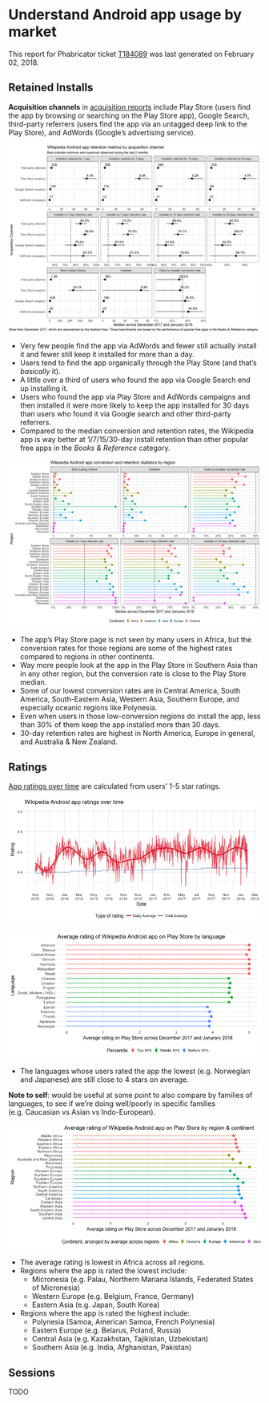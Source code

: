 Understand Android app usage by market
================

This report for Phabricator ticket
[T184089](https://phabricator.wikimedia.org/T184089) was last generated
on February 02, 2018.

## Retained Installs

**Acquisition channels** in [acquisition
reports](https://play.google.com/apps/publish/?account=6169333749249604352#AcquisitionPerformancePlace:p=org.wikipedia&apr=RETAINED_INSTALLERS)
include Play Store (users find the app by browsing or searching on the
Play Store app), Google Search, third-party referrers (users find the
app via an untagged deep link to the Play Store), and AdWords (Google’s
advertising service).

![](README_files/figure-gfm/retained_channels-1.png)<!-- -->

  - Very few people find the app via AdWords and fewer still actually
    install it and fewer still keep it installed for more than a day.
  - Users tend to find the app organically through the Play Store (and
    that’s *basically* it).
  - A little over a third of users who found the app via Google Search
    end up installing it.
  - Users who found the app via Play Store and AdWords campaigns and
    then installed it were more likely to keep the app installed for 30
    days than users who found it via Google search and other third-party
    referrers.
  - Compared to the median conversion and retention rates, the Wikipedia
    app is way better at 1/7/15/30-day install retention than other
    popular free apps in the *Books & Reference* category.

![](README_files/figure-gfm/retained_region-1.png)<!-- -->

  - The app’s Play Store page is not seen by many users in Africa, but
    the conversion rates for those regions are some of the highest rates
    compared to regions in other continents.
  - Way more people look at the app in the Play Store in Southern Asia
    than in any other region, but the conversion rate is close to the
    Play Store median.
  - Some of our lowest conversion rates are in Central America, South
    America, South-Eastern Asia, Western Asia, Southern Europe, and
    especially oceanic regions like Polynesia.
  - Even when users in those low-conversion regions do install the app,
    less than 30% of them keep the app installed more than 30 days.
  - 30-day retention rates are highest in North America, Europe in
    general, and Australia & New Zealand.

## Ratings

[App ratings over
time](https://play.google.com/apps/publish/?account=6169333749249604352#RatingsPlace:p=org.wikipedia)
are calculated from users’ 1-5 star ratings.

![](README_files/figure-gfm/ratings_summary-1.png)<!-- -->

![](README_files/figure-gfm/ratings_languages-1.png)<!-- -->

  - The languages whose users rated the app the lowest (e.g. Norwegian
    and Japanese) are still close to 4 stars on average.

**Note to self**: would be useful at some point to also compare by
families of languages, to see if we’re doing well/poorly in specific
families (e.g. Caucasian vs Asian vs Indo-European).

![](README_files/figure-gfm/ratings_region-1.png)<!-- -->

  - The average rating is lowest in Africa across all regions.
  - Regions where the app is rated the lowest include:
      - Micronesia (e.g. Palau, Northern Mariana Islands, Federated
        States of Micronesia)
      - Western Europe (e.g. Belgium, France, Germany)
      - Eastern Asia (e.g. Japan, South Korea)
  - Regions where the app is rated the highest include:
      - Polynesia (Samoa, American Samoa, French Polynesia)
      - Eastern Europe (e.g. Belarus, Poland, Russia)
      - Central Asia (e.g. Kazakhstan, Tajikistan, Uzbekistan)
      - Southern Asia (e.g. India, Afghanistan, Pakistan)

## Sessions

TODO
